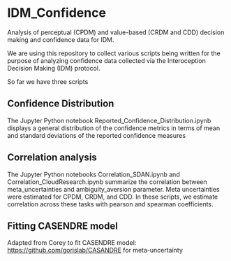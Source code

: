 # IDM_Confidence
Analysis of perceptual (CPDM) and value-based (CRDM and CDD) decision making and confidence data for IDM.

We are using this repository to collect various scripts being written for the purpose of analyzing confidence data collected via the Interoception Decision Making (IDM) protocol. 

So far we have three scripts

## Confidence Distribution

The Jupyter Python notebook Reported_Confidence_Distribution.ipynb displays a general distribution of the confidence metrics in terms of mean and standard deviations of the reported confidence measures

## Correlation analysis

The Jupyter Python notebooks Correlation_SDAN.ipynb and Correlation_CloudResearch.ipynb summarize the correlation between meta_uncertainties and ambiguity_aversion parameter. Meta uncertainties were estimated for CPDM, CRDM, and CDD. In these scripts, we estimate correlation across these tasks with pearson and spearman coefficients.

## Fitting CASENDRE model

Adapted from Corey to fit CASENDRE model: https://github.com/gorislab/CASANDRE
for meta-uncertainty


